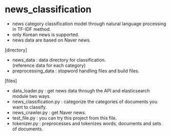 # news_classification

* news category classification model through natural language processing in TF-IDF method.
* only Korean news is supported.
* news data are based on Naver news.

[directory]
* news_data : data directory for classification. \
(reference data for each category)
* preprocessing_data : stopword handling files and build files.

[files]
* data_loader.py : get news data through the API and elasticsearch module two ways.
* news_classification.py : categorize the categories of documents you want to classify.
* news_crawler.py : get Naver news.
* test_file.py :  you can try this project from this file.
* tokenizer.py : preprocesses and tokenizes words, documents and sets of documents.